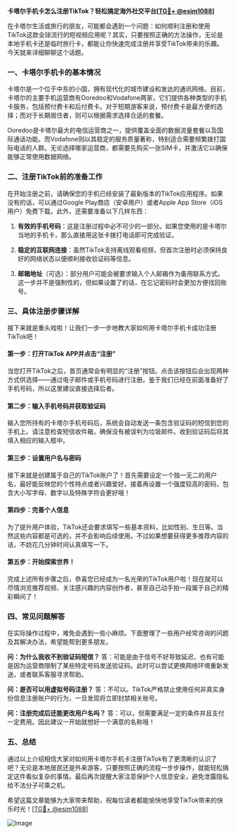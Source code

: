 **卡塔尔手机卡怎么注册TikTok？轻松搞定海外社交平台[[TG💪+ @esim1088](https://t.me/s/esim1088)]**

在卡塔尔生活或旅行的朋友，可能都会遇到一个问题：如何顺利注册和使用TikTok这款全球流行的短视频应用呢？其实，只要按照正确的方法操作，无论是本地手机卡还是临时旅行卡，都能让你快速完成注册并享受TikTok带来的乐趣。今天就来详细聊聊这个话题。

### 一、卡塔尔手机卡的基本情况

卡塔尔是一个位于中东的小国，拥有现代化的城市建设和发达的通讯网络。目前，卡塔尔的主要手机运营商有Ooredoo和Vodafone两家，它们提供各种类型的手机卡服务，包括预付费卡和后付费卡。对于短期游客来说，预付费卡是最方便的选择；而对于长期居住者，则可以根据需求选择合适的套餐。

Ooredoo是卡塔尔最大的电信运营商之一，提供覆盖全面的数据流量套餐以及国际通话功能。而Vodafone则以其稳定的服务质量著称，特别适合需要频繁拨打国际电话的人群。无论选择哪家运营商，都需要先购买一张SIM卡，并激活它以确保能够正常使用数据网络。

### 二、注册TikTok前的准备工作

在开始注册之前，请确保您的手机已经安装了最新版本的TikTok应用程序。如果没有的话，可以通过Google Play商店（安卓用户）或者Apple App Store（iOS用户）免费下载。此外，还需要准备以下几样东西：

1. **有效的手机号码**：这是注册过程中必不可少的一部分。如果您使用的是卡塔尔当地的手机卡，那么直接用这张卡拨打电话即可完成验证。
   
2. **稳定的互联网连接**：虽然TikTok支持离线观看视频，但首次注册时必须保持良好的网络状态以便顺利接收验证码等信息。

3. **邮箱地址**（可选）：部分用户可能会被要求输入个人邮箱作为备用联系方式。这一步并不是强制性的，但如果设置了的话，在忘记密码时会更加方便找回账号。

### 三、具体注册步骤详解

接下来就是重头戏啦！让我们一步一步地教大家如何用卡塔尔手机卡成功注册TikTok吧！

#### 第一步：打开TikTok APP并点击“注册”

当您打开TikTok之后，首页通常会有明显的“注册”按钮。点击该按钮后会出现两种方式供选择——通过电子邮件或手机号码进行注册。鉴于我们已经在前面准备好了手机号码，所以这里建议直接选择后者。

#### 第二步：输入手机号码并获取验证码

输入您所持有的卡塔尔手机号码后，系统会自动发送一条包含验证码的短信到您的手机上。请注意检查短信收件箱，确保没有被误判为垃圾邮件。收到验证码后将其填入相应的输入框中。

#### 第三步：设置用户名与密码

接下来就是创建属于自己的TikTok账户了！首先需要设定一个独一无二的用户名，最好能反映您的个性特点或者兴趣爱好。接着再设置一个强度较高的密码，包含大小写字母、数字以及特殊字符会更好哦！

#### 第四步：完善个人信息

为了提升用户体验，TikTok还会要求填写一些基本资料，比如性别、生日等。当然这些内容都是可选的，并不会影响后续使用。不过如果想要获得更多推荐内容的话，不妨花几分钟时间认真填写一下。

#### 第五步：开始探索世界！

完成上述所有步骤之后，恭喜您已经成为一名光荣的TikTok用户啦！现在就可以尽情浏览推荐视频、关注感兴趣的内容创作者，甚至自己动手拍一段属于自己的精彩瞬间了！

### 四、常见问题解答

在实际操作过程中，难免会遇到一些小麻烦。下面整理了一些用户经常咨询的问题及其解决办法，希望能帮到更多朋友。

**问：为什么我收不到验证码短信？**
答：可能是由于信号不好导致延迟，也有可能是因为运营商限制了某些特定号码发送验证码。此时可以尝试更换网络环境重新发送，或者联系客服寻求帮助。

**问：是否可以用虚拟号码注册？**
答：不可以。TikTok严格禁止使用任何非真实身份信息注册账户的行为，一旦发现将立即封禁相关账号。

**问：注册完成后还能更改用户名吗？**
答：可以，但需要满足一定的条件并且支付一定费用。因此建议一开始就想好一个满意的名称哦！

### 五、总结

通过以上介绍相信大家对如何用卡塔尔手机卡注册TikTok有了更清晰的认识了吧？无论是本地居民还是外来游客，只要按照正确的流程一步步操作，就能轻松搞定这件看似复杂的事情。最后再次提醒大家注意保护个人信息安全，避免泄露隐私给不法分子可乘之机。

希望这篇文章能够为大家带来帮助，祝每位读者都能愉快地享受TikTok带来的快乐时光！[[TG💪+ @esim1088](https://t.me/s/esim1088)]  

![Image](https://i.postimg.cc/4NQfJmqS/Snipaste-2025-05-13-00-14-12.png)